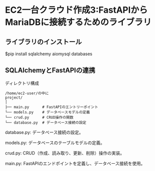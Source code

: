 # EC2一台クラウド作成3:FastAPIからMariaDBに接続するためのライブラリ

## ライブラリのインストール
$pip install sqlalchemy aiomysql databases

## SQLAlchemyとFastAPIの連携

ディレクトリ構成

```
/home/ec2-user/の中に
project/
│
├── main.py      # FastAPIのエントリーポイント
└── models.py    # データベースモデルの定義
└── crud.py      # CRUD操作の関数
└── database.py  # データベース接続の設定
````

database.py: データベース接続の設定。

models.py: データベースのテーブルモデルの定義。

crud.py: CRUD（作成、読み取り、更新、削除）操作の実装。

main.py: FastAPIのエンドポイントを定義し、データベース接続を使用。